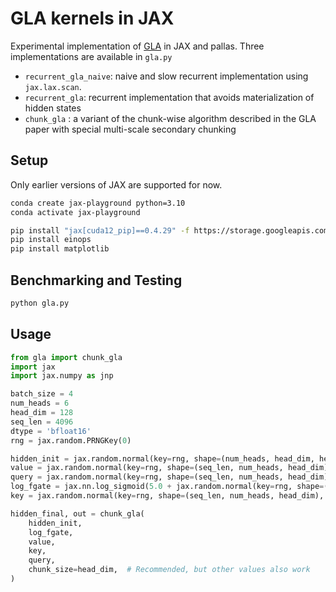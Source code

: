 # GLA kernels in JAX

Experimental implementation of [GLA](https://arxiv.org/abs/2312.06635)
in JAX and pallas. Three implementations are available in `gla.py`

* `recurrent_gla_naive`: naive and slow recurrent implementation using `jax.lax.scan`.
* `recurrent_gla`: recurrent implementation that avoids materialization of hidden
  states
* `chunk_gla` : a variant of the chunk-wise algorithm described in the GLA paper with
  special multi-scale secondary chunking

## Setup

Only earlier versions of JAX are supported for now.

```bash
conda create jax-playground python=3.10
conda activate jax-playground

pip install "jax[cuda12_pip]==0.4.29" -f https://storage.googleapis.com/jax-releases/jax_cuda_releases.html
pip install einops
pip install matplotlib
```

## Benchmarking and Testing

```bash
python gla.py
```

## Usage

```python
from gla import chunk_gla
import jax
import jax.numpy as jnp

batch_size = 4
num_heads = 6
head_dim = 128
seq_len = 4096
dtype = 'bfloat16'
rng = jax.random.PRNGKey(0)

hidden_init = jax.random.normal(key=rng, shape=(num_heads, head_dim, head_dim), dtype=dtype)
value = jax.random.normal(key=rng, shape=(seq_len, num_heads, head_dim), dtype=dtype)
query = jax.random.normal(key=rng, shape=(seq_len, num_heads, head_dim), dtype=dtype)
log_fgate = jax.nn.log_sigmoid(5.0 + jax.random.normal(key=rng, shape=(seq_len, num_heads, head_dim), dtype=jnp.float32))
key = jax.random.normal(key=rng, shape=(seq_len, num_heads, head_dim), dtype=dtype)

hidden_final, out = chunk_gla(
    hidden_init,
    log_fgate,
    value,
    key,
    query,
    chunk_size=head_dim,  # Recommended, but other values also work
)
```
